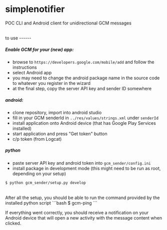 # simplenotifier
POC CLI and Android client for unidirectional GCM messages

<br />
to use
------

##### Enable GCM for your (new) app:
- browse to `https://developers.google.com/mobile/add` and follow the instructions
- select Android app
- you may need to change the android package name in the source code to whatever you register in the wizard
- at the final step, copy the server API key and sender ID somewhere

##### android:
- clone repository, import into android studio
- fill in your GCM senderId in `../res/values/strings.xml` under `senderId`
- install application onto Android device (that has Google Play Services installed)
- start application and press "Get token" button
- c/p token (from Logcat)

##### python
- paste server API key and android token into `gcm_sender/config.ini`
- install package in development mode (this might need to be run as root, depending on your setup)
```bash
$ python gcm_sender/setup.py develop 
``` 

<br />
After all the setup, you should be able to run the command provided by the installed python script
```bash
$ gcm-ping
``` 

If everything went correctly, you should receive a notification on your Android device that will open a new activity with the message content when clicked.

